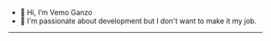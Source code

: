 - 👋 Hi, I’m Vemo Ganzo
- 👀 I'm passionate about development but I don't want to make it my job.

---
